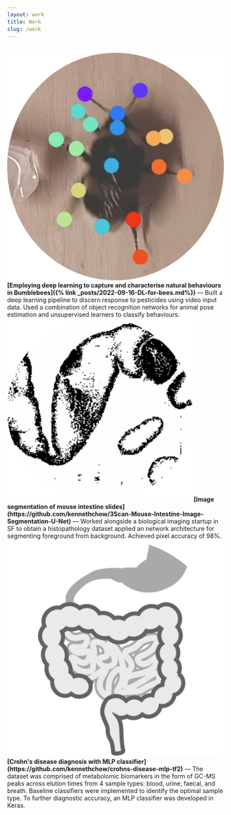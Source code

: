 ```yaml
---
layout: work
title: Work
slug: /work
---
```

<br />
<div class="work-item">
<img
    src="/assets/img/work/bee.png"
    alt="bee"
    class="work-bubble"
/>
<span class="work-text">
    <strong>[Employing deep learning to capture and characterise natural behaviours in Bumblebees]({% link _posts/2022-09-16-DL-for-bees.md%})</strong>
    &mdash;
    Built a deep learning pipeline to discern response to pesticides using video input data. Used a combination of object recognition networks for animal pose estimation and unsupervised learners to classify behaviours.
</span>
</div>

<div class="work-item">
<img
    src="/assets/img/work/intestine.png"
    alt="intestine"
    class="work-bubble"
/>
<span class="work-text">
    <strong>[Image segmentation of mouse intestine slides](https://github.com/kennethchow/3Scan-Mouse-Intestine-Image-Segmentation-U-Net)</strong>
    &mdash;
    Worked alongside a biological imaging startup in SF to obtain a histopathology dataset applied an network architecture for segmenting foreground from background. Achieved pixel accuracy of 98%.
</span>
</div>

<div class="work-item">
<img
    src="/assets/img/work/GI.png"
    alt="gi"
    class="work-bubble"
/>
<span class="work-text">
    <strong>[Crohn's disease diagnosis with MLP classifier](https://github.com/kennethchow/crohns-disease-mlp-tf2)</strong>
    &mdash;
    The dataset was comprised of metabolomic biomarkers in the form of GC-MS peaks across elution times from 4 sample types: blood, urine, faecal, and breath. Baseline classifiers were implemented to identify the optimal sample type. To further diagnostic accuracy, an MLP classifier was developed in Keras. 
</span>
</div>